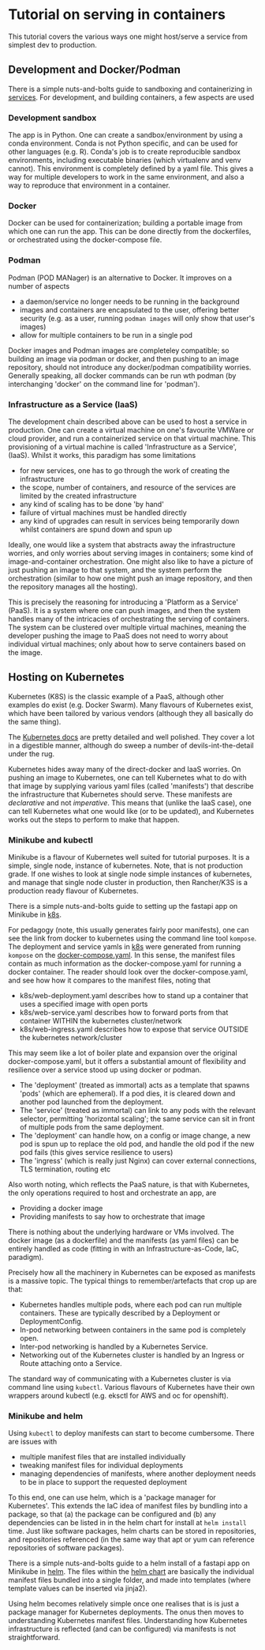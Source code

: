 # Tutorial on serving in containers

This tutorial covers the various ways one might host/serve a service from simplest dev to production.

## Development and Docker/Podman

There is a simple nuts-and-bolts guide to sandboxing and containerizing in [services](services/README.md). For development, and building containers, a few aspects are used

### Development sandbox

The app is in Python. One can create a sandbox/environment by using a conda environment. Conda is not Python specific, and can be used for other languages (e.g. R). Conda's job is to create reproducible sandbox environments, including executable binaries (which virtualenv and venv cannot). This environment is completely defined by a yaml file. This gives a way for multiple developers to work in the same environment, and also a way to reproduce that environment in a container.

### Docker

Docker can be used for containerization; building a portable image from which one can run the app. This can be done directly from the dockerfiles, or orchestrated using the docker-compose file.

### Podman

Podman (POD MANager) is an alternative to Docker. It improves on a number of aspects
- a daemon/service no longer needs to be running in the background
- images and containers are encapsulated to the user, offering better security (e.g. as a user, running `podman images` will only show that user's images)
- allow for multiple containers to be run in a single pod

Docker images and Podman images are completeley compatible; so building an image via podman or docker, and then pushing to an image repository, should not introduce any docker/podman compatibility worries. Generally speaking, all docker commands can be run wth podman (by interchanging 'docker' on the command line for 'podman').

### Infrastructure as a Service (IaaS)

The development chain described above can be used to host a service in production. One can create a virtual machine on one's favourite VMWare or cloud provider, and run a containerized service on that virtual machine. This provisioning of a virtual machine is called 'Infrastructure as a Service', (IaaS). Whilst it works, this paradigm has some limitations
- for new services, one has to go through the work of creating the infrastructure
- the scope, number of containers, and resource of the services are limited by the created infrastructure
- any kind of scaling has to be done 'by hand'
- failure of virtual machines must be handled directly
- any kind of upgrades can result in services being temporarily down whilst containers are spund down and spun up

Ideally, one would like a system that abstracts away the infrastructure worries, and only worries about serving images in containers; some kind of image-and-container orchestration. One might also like to have a picture of just pushing an image to that system, and the system perform the orchestration (similar to how one might push an image repository, and then the repository manages all the hosting).

This is precisely the reasoning for introducing a 'Platform as a Service' (PaaS). It is a system where one can push images, and then the system handles many of the intricacies of orchestrating the serving of containers. The system can be clustered over multiple virtual machines, meaning the developer pushing the image to PaaS does not need to worry about individual virtual machines; only about how to serve containers based on the image.

## Hosting on Kubernetes

Kubernetes (K8S) is the classic example of a PaaS, although other examples do exist (e.g. Docker Swarm). Many flavours of Kubernetes exist, which have been tailored by various vendors (although they all basically do the same thing).

The [Kubernetes docs](https://kubernetes.io/docs/home/) are pretty detailed and well polished. They cover a lot in a digestible manner, although do sweep a number of devils-int-the-detail under the rug.

Kubernetes hides away many of the direct-docker and IaaS worries. On pushing an image to Kubernetes, one can tell Kubernetes what to do with that image by supplying various yaml files (called 'manifests') that describe the infrastructure that Kubernetes should serve. These manifests are _declarative_ and not _imperative_. This means that (unlike the IaaS case), one can tell Kubernetes what one would like (or to be updated), and Kubernetes works out the steps to perform to make that happen.

### Minikube and kubectl

Minikube is a flavour of Kubernetes well suited for tutorial purposes. It is a simple, single node, instance of kubernetes. Note, that is not production grade. If one wishes to look at single node simple instances of kubernetes, and manage that single node cluster in production, then Rancher/K3S is a production ready flavour of Kubernetes.

There is a simple nuts-and-bolts guide to setting up the fastapi app on Minikube in [k8s](k8s/README.md).

For pedagogy (note, this usually generates fairly poor manifests), one can see the link from docker to kubernetes using the command line tool `kompose`. The deployment and service yamls in [k8s](k8s) were generated from running `kompose` on the [docker-compose.yaml](services/docker-compose.yaml). In this sense, the manifest files contain as much information as the docker-compose.yaml for running a docker container. The reader should look over the docker-compose.yaml, and see how how it compares to the manifest files, noting that
- k8s/web-deployment.yaml describes how to stand up a container that uses a specified image with open ports
- k8s/web-service.yaml describes how to forward ports from that container WITHIN the kubernetes cluster/network
- k8s/web-ingress.yaml describes how to expose that service OUTSIDE the kubernetes network/cluster

This may seem like a lot of boiler plate and expansion over the original docker-compose.yaml, but it offers a substantial amount of flexibility and resilience over a service stood up using docker or podman.
- The 'deployment' (treated as immortal) acts as a template that spawns 'pods' (which are ephemeral). If a pod dies, it is cleared down and another pod launched from the deployment.
- The 'service' (treated as immortal) can link to any pods with the relevant selector, permitting 'horizontal scaling'; the same service can sit in front of multiple pods from the same deployment.
- The 'deployment' can handle how, on a config or image change, a new pod is spun up to replace the old pod, and handle the old pod if the new pod fails (this gives service resilience to users)
- The 'ingress' (which is really just Nginx) can cover external connections, TLS termination, routing etc

Also worth noting, which reflects the PaaS nature, is that with Kubernetes, the only operations required to host and orchestrate an app, are
- Providing a docker image
- Providing manifests to say how to orchestrate that image

There is nothing about the underlying hardware or VMs involved. The docker image (as a dockerfile) and the manifests (as yaml files) can be entirely handled as code (fitting in with an Infrastructure-as-Code, IaC, paradigm).

Precisely how all the machinery in Kubernetes can be exposed as manifests is a massive topic. The typical things to remember/artefacts that crop up are that:
- Kubernetes handles multiple pods, where each pod can run multiple containers. These are typically described by a Deployment or DeploymentConfig.
- In-pod networking between containers in the same pod is completely open.
- Inter-pod networking is handled by a Kubernetes Service.
- Networking out of the Kubernetes cluster is handled by an Ingress or Route attaching onto a Service.

The standard way of communicating with a Kubernetes cluster is via command line using `kubectl`. Various flavours of Kubernetes have their own wrappers around kubectl (e.g. eksctl for AWS and oc for openshift).

### Minikube and helm

Using `kubectl` to deploy manifests can start to become cumbersome. There are issues with
- multiple manifest files that are installed individually
- tweaking manifest files for individual deployments
- managing dependencies of manifests, where another deployment needs to be in place to support the requested deployment

To this end, one can use helm, which is a 'package manager for Kubernetes'. This extends the IaC idea of manifest files by bundling into a package, so that (a) the package can be configured and (b) any dependencies can be listed in in the helm chart for install at `helm install` time. Just like software packages, helm charts can be stored in repositories, and repositories referenced (in the same way that apt or yum can reference repositories of software packages).

There is a simple nuts-and-bolts guide to a helm install of a fastapi app on Minikube in [helm](helm/README.md). The files within the [helm chart](helm/simple-app) are basically the individual manifest files bundled into a single folder, and made into templates (where template values can be inserted via jinja2).

Using helm becomes relatively simple once one realises that is is just a package manager for Kubernetes deployments. The onus then moves to understanding Kubernetes manifest files. Understanding how Kubernetes infrastructure is reflected (and can be configured) via manifests is not straightforward.